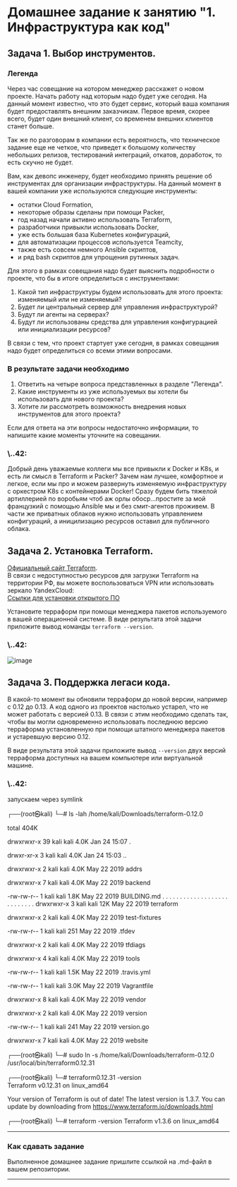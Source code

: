 # Домашнее задание к занятию "1. Инфраструктура как код"

## Задача 1. Выбор инструментов. 
 
### Легенда
 
Через час совещание на котором менеджер расскажет о новом проекте. Начать работу над которым надо 
будет уже сегодня. 
На данный момент известно, что это будет сервис, который ваша компания будет предоставлять внешним заказчикам.
Первое время, скорее всего, будет один внешний клиент, со временем внешних клиентов станет больше.

Так же по разговорам в компании есть вероятность, что техническое задание еще не четкое, что приведет к большому
количеству небольших релизов, тестирований интеграций, откатов, доработок, то есть скучно не будет.  
   
Вам, как девопс инженеру, будет необходимо принять решение об инструментах для организации инфраструктуры.
На данный момент в вашей компании уже используются следующие инструменты: 
- остатки Сloud Formation, 
- некоторые образы сделаны при помощи Packer,
- год назад начали активно использовать Terraform, 
- разработчики привыкли использовать Docker, 
- уже есть большая база Kubernetes конфигураций, 
- для автоматизации процессов используется Teamcity, 
- также есть совсем немного Ansible скриптов, 
- и ряд bash скриптов для упрощения рутинных задач.  

Для этого в рамках совещания надо будет выяснить подробности о проекте, что бы в итоге определиться с инструментами:

1. Какой тип инфраструктуры будем использовать для этого проекта: изменяемый или не изменяемый?
1. Будет ли центральный сервер для управления инфраструктурой?
1. Будут ли агенты на серверах?
1. Будут ли использованы средства для управления конфигурацией или инициализации ресурсов? 
 
В связи с тем, что проект стартует уже сегодня, в рамках совещания надо будет определиться со всеми этими вопросами.

### В результате задачи необходимо

1. Ответить на четыре вопроса представленных в разделе "Легенда". 
1. Какие инструменты из уже используемых вы хотели бы использовать для нового проекта? 
1. Хотите ли рассмотреть возможность внедрения новых инструментов для этого проекта? 

Если для ответа на эти вопросы недостаточно информации, то напишите какие моменты уточните на совещании.

### \\..42:
Добрый день уважаемые коллеги мы все привыкли к Docker и K8s, и есть ли смысл в Terraform и Packer? Зачем нам лучшее, комфортное и легкое,  если мы про и можем развернуть изменяемую инфраструктуру с оркестром K8s с контейнерами Docker! Сразу будем бить тяжелой артиллерией по воробьям чтоб аж орлы обоср...простите за мой французкий с помощью Ansible мы и без смит-агентов проживем. В части же приватных облаков нужно использовать управлением конфигураций, а иницилизацию ресурсов оставил для публичного облака.


## Задача 2. Установка Terraform. 

[Официальный сайт Terraform](https://www.terraform.io/).   
В связи с недоступностью ресурсов для загрузки Terraform на территории РФ, вы можете воспользоваться VPN или использовать зеркало YandexCloud:      
[Ссылки для установки открытого ПО](https://github.com/netology-code/devops-materials/blob/master/README.md)

Установите терраформ при помощи менеджера пакетов используемого в вашей операционной системе.
В виде результата этой задачи приложите вывод команды `terraform --version`.

### \\..42:
![image](https://user-images.githubusercontent.com/109209673/214405864-29737885-2b9b-46fb-8452-40d05738b8b3.png)


## Задача 3. Поддержка легаси кода. 

В какой-то момент вы обновили терраформ до новой версии, например с 0.12 до 0.13. 
А код одного из проектов настолько устарел, что не может работать с версией 0.13. 
В связи с этим необходимо сделать так, чтобы вы могли одновременно использовать последнюю версию терраформа установленную при помощи
штатного менеджера пакетов и устаревшую версию 0.12. 

В виде результата этой задачи приложите вывод `--version` двух версий терраформа доступных на вашем компьютере 
или виртуальной машине.


### \\..42:

запускаем через symlink
                                                                                                                                                                                                         
┌──(root㉿kali)
└─# ls -lah /home/kali/Downloads/terraform-0.12.0

total 404K

drwxrwxr-x 39 kali kali 4.0K Jan 24 15:07 .

drwxr-xr-x  3 kali kali 4.0K Jan 24 15:03 ..

drwxrwxr-x  2 kali kali 4.0K May 22  2019 addrs

drwxrwxr-x  7 kali kali 4.0K May 22  2019 backend

-rw-rw-r--  1 kali kali 1.8K May 22  2019 BUILDING.md
. . . . . . . . . . . . . . . . . . . . . . . . . . .
drwxrwxr-x  3 kali kali  12K May 22  2019 terraform

drwxrwxr-x  2 kali kali 4.0K May 22  2019 test-fixtures

-rw-rw-r--  1 kali kali  251 May 22  2019 .tfdev

drwxrwxr-x  2 kali kali 4.0K May 22  2019 tfdiags

drwxrwxr-x  4 kali kali 4.0K May 22  2019 tools

-rw-rw-r--  1 kali kali 1.5K May 22  2019 .travis.yml

-rw-rw-r--  1 kali kali 3.0K May 22  2019 Vagrantfile

drwxrwxr-x  8 kali kali 4.0K May 22  2019 vendor

drwxrwxr-x  2 kali kali 4.0K May 22  2019 version

-rw-rw-r--  1 kali kali  241 May 22  2019 version.go

drwxrwxr-x  7 kali kali 4.0K May 22  2019 website
                                                                                                                                                                                                           
┌──(root㉿kali)
└─# sudo ln -s /home/kali/Downloads/terraform-0.12.0  /usr/local/bin/terraform0.12.31
                                                                                                                                                                                                           
┌──(root㉿kali)
└─# terraform0.12.31 -version                                                               
Terraform v0.12.31
on linux_amd64

Your version of Terraform is out of date! The latest version
is 1.3.7. You can update by downloading from https://www.terraform.io/downloads.html
                                                                                                                                                                                                           
┌──(root㉿kali)
└─# terraform -version 
Terraform v1.3.6
on linux_amd64

---

### Как cдавать задание

Выполненное домашнее задание пришлите ссылкой на .md-файл в вашем репозитории.

---
